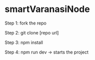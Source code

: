 # smartVaranasiNode

Step 1:
fork the repo


Step 2:
git clone [repo url]

Step 3:
npm install

Step 4:
npm run dev -> starts the project
